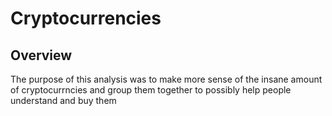 # Cryptocurrencies

## Overview
The purpose of this analysis was to make more sense of the insane amount of cryptocurrncies and group them together to possibly help people understand and buy them
